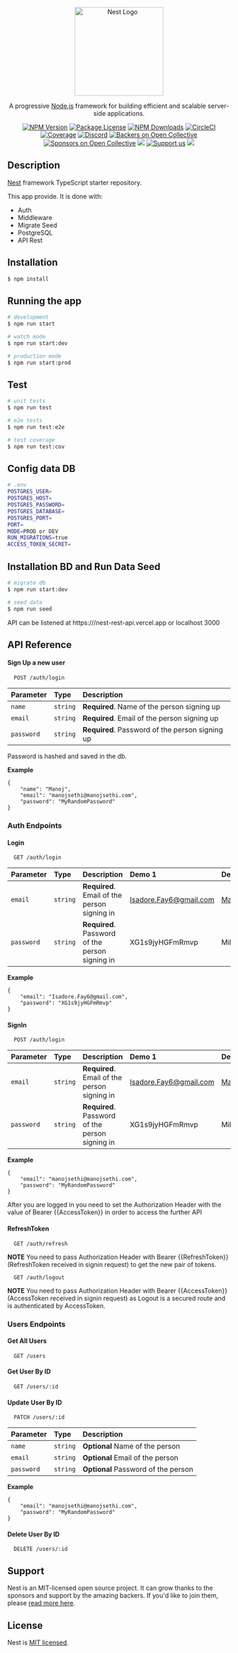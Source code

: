 <p align="center">
  <a href="http://nestjs.com/" target="blank"><img src="https://nestjs.com/img/logo-small.svg" width="200" alt="Nest Logo" /></a>
</p>

[circleci-image]: https://img.shields.io/circleci/build/github/nestjs/nest/master?token=abc123def456
[circleci-url]: https://circleci.com/gh/nestjs/nest

  <p align="center">A progressive <a href="http://nodejs.org" target="_blank">Node.js</a> framework for building efficient and scalable server-side applications.</p>
    <p align="center">
<a href="https://www.npmjs.com/~nestjscore" target="_blank"><img src="https://img.shields.io/npm/v/@nestjs/core.svg" alt="NPM Version" /></a>
<a href="https://www.npmjs.com/~nestjscore" target="_blank"><img src="https://img.shields.io/npm/l/@nestjs/core.svg" alt="Package License" /></a>
<a href="https://www.npmjs.com/~nestjscore" target="_blank"><img src="https://img.shields.io/npm/dm/@nestjs/common.svg" alt="NPM Downloads" /></a>
<a href="https://circleci.com/gh/nestjs/nest" target="_blank"><img src="https://img.shields.io/circleci/build/github/nestjs/nest/master" alt="CircleCI" /></a>
<a href="https://coveralls.io/github/nestjs/nest?branch=master" target="_blank"><img src="https://coveralls.io/repos/github/nestjs/nest/badge.svg?branch=master#9" alt="Coverage" /></a>
<a href="https://discord.gg/G7Qnnhy" target="_blank"><img src="https://img.shields.io/badge/discord-online-brightgreen.svg" alt="Discord"/></a>
<a href="https://opencollective.com/nest#backer" target="_blank"><img src="https://opencollective.com/nest/backers/badge.svg" alt="Backers on Open Collective" /></a>
<a href="https://opencollective.com/nest#sponsor" target="_blank"><img src="https://opencollective.com/nest/sponsors/badge.svg" alt="Sponsors on Open Collective" /></a>
  <a href="https://paypal.me/kamilmysliwiec" target="_blank"><img src="https://img.shields.io/badge/Donate-PayPal-ff3f59.svg"/></a>
    <a href="https://opencollective.com/nest#sponsor"  target="_blank"><img src="https://img.shields.io/badge/Support%20us-Open%20Collective-41B883.svg" alt="Support us"></a>
  <a href="https://twitter.com/nestframework" target="_blank"><img src="https://img.shields.io/twitter/follow/nestframework.svg?style=social&label=Follow"></a>
</p>
  <!--[![Backers on Open Collective](https://opencollective.com/nest/backers/badge.svg)](https://opencollective.com/nest#backer)
  [![Sponsors on Open Collective](https://opencollective.com/nest/sponsors/badge.svg)](https://opencollective.com/nest#sponsor)-->

## Description

[Nest](https://github.com/nestjs/nest) framework TypeScript starter repository.

This app provide. It is done with:

  - Auth
  - Middleware
  - Migrate Seed
  - PostgreSQL
  - API Rest

## Installation

```bash
$ npm install
```

## Running the app

```bash
# development
$ npm run start

# watch mode
$ npm run start:dev

# production mode
$ npm run start:prod
```

## Test

```bash
# unit tests
$ npm run test

# e2e tests
$ npm run test:e2e

# test coverage
$ npm run test:cov
```

## Config data DB

```bash
# .env
POSTGRES_USER=
POSTGRES_HOST=
POSTGRES_PASSWORD=
POSTGRES_DATABASE=
POSTGRES_PORT=
PORT=
MODE=PROD or DEV
RUN_MIGRATIONS=true
ACCESS_TOKEN_SECRET=
```

## Installation BD and Run Data Seed

```bash
# migrate db
$ npm run start:dev

# seed data
$ npm run seed
```

API can be listened at https:///nest-rest-api.vercel.app or localhost 3000


## API Reference

#### Sign Up a new user

```http
  POST /auth/login
```

| Parameter | Type     | Description                |
| :-------- | :------- | :------------------------- |
| `name` | `string` | **Required**. Name of the person signing up |
| `email` | `string` | **Required**. Email of the person signing up |
| `password` | `string` | **Required**. Password of the person signing up |

Password is hashed and saved in the db. 

**Example**
```
{
    "name": "Manoj",
    "email": "manojsethi@manojsethi.com",
    "password": "MyRandomPassword"
}
```

### Auth Endpoints
#### Login

```http
  GET /auth/login
```

| Parameter | Type     | Description                |        Demo 1              |           Demo 2            |             Demo 3             |
| :-------- | :------- | :------------------------- | :------------------------- | :-------------------------- | :----------------------------- |
| `email` | `string` | **Required**. Email of the person signing in | Isadore.Fay6@gmail.com | Martina.Fritsch79@gmail.com | Wellington_OHara2@hotmail.com
| `password` | `string` | **Required**. Password of the person signing in | XG1s9jyHGFmRmvp | Miha43OCdip693m | QcWI4EaWOYMh8Ld

**Example**
```
{
    "email": "Isadore.Fay6@gmail.com",
    "password": "XG1s9jyHGFmRmvp"
}
```

#### SignIn

```http
  POST /auth/login
```

| Parameter | Type     | Description                |        Demo 1              |           Demo 2            |             Demo 3             |
| :-------- | :------- | :------------------------- | :------------------------- | :-------------------------- | :----------------------------- |
| `email` | `string` | **Required**. Email of the person signing in | Isadore.Fay6@gmail.com | Martina.Fritsch79@gmail.com | Wellington_OHara2@hotmail.com
| `password` | `string` | **Required**. Password of the person signing in | XG1s9jyHGFmRmvp | Miha43OCdip693m | QcWI4EaWOYMh8Ld

**Example**
```
{
    "email": "manojsethi@manojsethi.com",
    "password": "MyRandomPassword"
}
```

After you are logged in you need to set the Authorization Header with the value of Bearer {{AccessToken}} in order to access the further API

#### RefreshToken

```http
  GET /auth/refresh
```
**NOTE** You need to pass Authorization Header with Bearer {{RefreshToken}} (RefreshToken received in signin request) to get the new pair of tokens.

```http
  GET /auth/logout
```
**NOTE** You need to pass Authorization Header with Bearer {{AccessToken}} (AccessToken received in signin request) as Logout is a secured route and is authenticated by AccessToken.

### Users Endpoints

#### Get All Users

```http
  GET /users
```

#### Get User By ID

```http
  GET /users/:id
```

#### Update User By ID

```http
  PATCH /users/:id
```

| Parameter | Type     | Description                |
| :-------- | :------- | :------------------------- |
| `name` | `string` | **Optional** Name of the person |
| `email` | `string` | **Optional** Email of the person |
| `password` | `string` | **Optional** Password of the person |

**Example**
```
{
    "email": "manojsethi@manojsethi.com",
    "password": "MyRandomPassword"
}
```

#### Delete User By ID

```http
  DELETE /users/:id
```

## Support

Nest is an MIT-licensed open source project. It can grow thanks to the sponsors and support by the amazing backers. If you'd like to join them, please [read more here](https://docs.nestjs.com/support).

## License

Nest is [MIT licensed](LICENSE).
